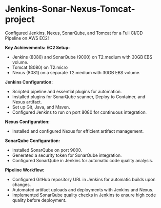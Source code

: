 # Jenkins-Sonar-Nexus-Tomcat-project
Configured Jenkins, Nexus, SonarQube, and Tomcat for a Full CI/CD Pipeline on AWS EC2!

**Key Achievements:**
**EC2 Setup:**
- Jenkins (8080) and SonarQube (9000) on T2.medium with 30GB EBS volume.
- Tomcat (8080) on T2.micro
- Nexus (8081) on a separate T2.medium with 30GB EBS volume.

**Jenkins Configuration:**
- Scripted pipeline and essential plugins for automation.
- Installed plugins for SonarQube scanner, Deploy to Container, and Nexus artifact.
- Set up Git, Java, and Maven.
- Configured Jenkins to run on port 8080 for continuous integration.

**Nexus Configuration:**
- Installed and configured Nexus for efficient artifact management.

**SonarQube Configuration:**
- Installed SonarQube on port 9000.
- Generated a security token for SonarQube integration.
- Configured SonarQube in Jenkins for automatic code quality analysis.

**Pipeline Workflow:**
- Configured GitHub repository URL in Jenkins for automatic builds upon changes.
- Automated artifact uploads and deployments with Jenkins and Nexus.
- Implemented SonarQube quality checks in Jenkins to ensure high code quality before deployment.

